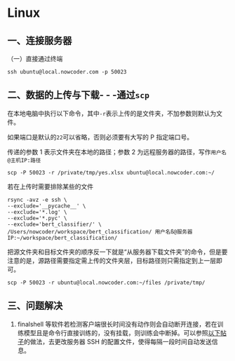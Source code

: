 # Linux
## 一、连接服务器
（一）直接通过终端
```
ssh ubuntu@local.nowcoder.com -p 50023
```
## 二、数据的上传与下载- - -通过`scp`
在本地电脑中执行以下命令，其中`-r`表示上传的是文件夹，不加参数则默认为文件。

如果端口是默认的`22`可以省略，否则必须要有大写的 P 指定端口号。

传递的参数 1 表示文件夹在本地的路径；参数 2 为远程服务器的路径，写作`用户名@主机IP:路径`
```
scp -P 50023 -r /private/tmp/yes.xlsx ubuntu@local.nowcoder.com:~/
```
若在上传时需要排除某些的文件
```
rsync -avz -e ssh \
--exclude='__pycache__' \
--exclude='*.log' \
--exclude='*.pyc' \
--exclude='bert_classifier/' \
/Users/nowcoder/workspace/bert_classification/ 用户名ß@服务器IP:~/workspace/bert_classification/
```
把源文件夹和目标文件夹的顺序反一下就是“从服务器下载文件夹”的命令，但是要注意的是，源路径需要指定需上传的文件夹层，目标路径则只需指定到上一层即可。
```
scp -P 50023 -r ubuntu@local.nowcoder.com:~/files /private/tmp/
```
## 三、问题解决
1. finalshell 等软件若检测客户端很长时间没有动作则会自动断开连接，若在训练模型且是命令行直接训练的，没有挂载，则训练会中断掉。可以参照[以下帖子](https://blog.csdn.net/weixin_69218754/article/details/132402412)的做法，去更改服务器 SSH 的配置文件，使得每隔一段时间自动发送信息。
